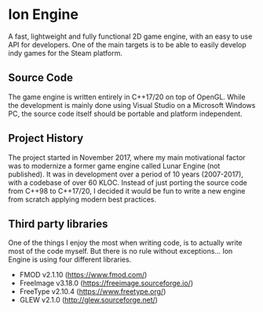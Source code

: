 # Ion Engine
A fast, lightweight and fully functional 2D game engine, with an easy to use API for developers. One of the main targets is to be able to easily develop indy games for the Steam platform.

## Source Code
The game engine is written entirely in C++17/20 on top of OpenGL. While the development is mainly done using Visual Studio on a Microsoft Windows PC, the source code itself should be portable and platform independent.

## Project History
The project started in November 2017, where my main motivational factor was to modernize a former game engine called Lunar Engine (not published). It was in development over a period of 10 years (2007-2017), with a codebase of over 60 KLOC. Instead of just porting the source code from C++98 to C++17/20, I decided it would be fun to write a new engine from scratch applying modern best practices.

## Third party libraries
One of the things I enjoy the most when writing code, is to actually write most of the code myself. But there is no rule without exceptions... Ion Engine is using four different libraries.
* FMOD v2.1.10 (https://www.fmod.com/)
* FreeImage v3.18.0 (https://freeimage.sourceforge.io/)
* FreeType v2.10.4 (https://www.freetype.org/)
* GLEW v2.1.0 (http://glew.sourceforge.net/)